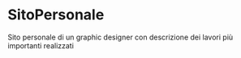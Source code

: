 # SitoPersonale
Sito personale di un graphic designer con descrizione dei lavori più importanti realizzati
